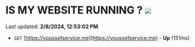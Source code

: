 # IS MY WEBSITE RUNNING ? [![](https://img.shields.io/static/v1?label=Sponsor&message=%E2%9D%A4&logo=GitHub&color=%23fe8e86)](https://github.com/sponsors/<username>)

Last updated: **2/8/2024, 12:53:02 PM**

- `GET` [https://youssefservice.me](https://youssefservice.me) - **Up** (151ms)
